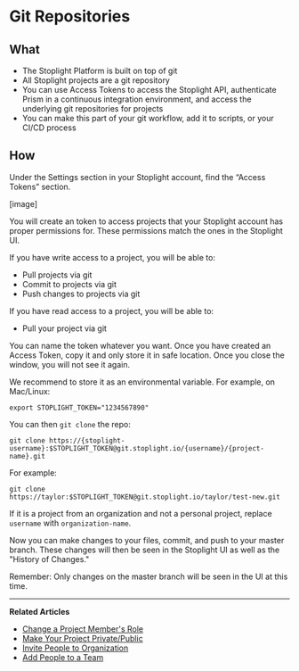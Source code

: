 # Git Repositories
 
## What 
* The Stoplight Platform is built on top of git
* All Stoplight projects are a git repository
* You can use Access Tokens to access the Stoplight API, authenticate Prism in a continuous integration environment, and access the underlying git repositories for projects
* You can make this part of your git workflow, add it to scripts, or your CI/CD process

## How

Under the Settings section in your Stoplight account, find the “Access Tokens” section. 

[image]

You will create an token to access projects that your Stoplight account has proper permissions for. These permissions match the ones in the Stoplight UI. 

If you have write access to a project, you will be able to:
* Pull projects via git
* Commit to projects via git
* Push changes to projects via git

If you have read access to a project, you will be able to:
* Pull your project via git

You can name the token whatever you want. Once you have created an Access Token, copy it and only store it in safe location. Once you close the window, you will not see it again.

We recommend to store it as an environmental variable. For example, on Mac/Linux:

`export STOPLIGHT_TOKEN="1234567890"`

You can then `git clone` the repo: 

`git clone https://{stoplight-username}:$STOPLIGHT_TOKEN@git.stoplight.io/{username}/{project-name}.git`

For example: 

`git clone https://taylor:$STOPLIGHT_TOKEN@git.stoplight.io/taylor/test-new.git`

If it is a project from an organization and not a personal project, replace `username` with `organization-name`. 

Now you can make changes to your files, commit, and push to your master branch. These changes will then be seen in the Stoplight UI as well as the "History of Changes." 

Remember: Only changes on the master branch will be seen in the UI at this time. 

    
---
**Related Articles**
- [Change a Project Member's Role](/platform/projects/change-a-members-role)
- [Make Your Project Private/Public](/platform/projects/visibility)
- [Invite People to Organization](/platform/organizations/invite-people)
- [Add People to a Team](/platform/organizations/teams/add-people)
